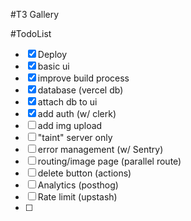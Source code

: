 #T3 Gallery

#TodoList

- [X] Deploy
- [X] basic ui
- [x] improve build process
- [x] database (vercel db)
- [x] attach db to ui
- [X] add auth (w/ clerk)
- [ ] add img upload 
- [ ] "taint" server only
- [ ] error management (w/ Sentry)
- [ ] routing/image page (parallel route)
- [ ]  delete button (actions)
- [ ]  Analytics (posthog)
- [ ] Rate limit (upstash)
- [ ] 
